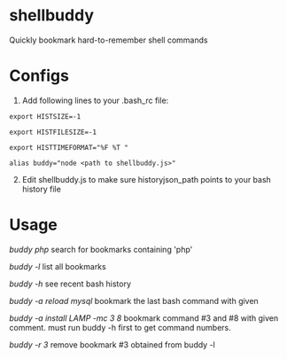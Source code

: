 # shellbuddy
Quickly bookmark hard-to-remember shell commands 

# Configs
1. Add following lines to your .bash_rc file:

```
export HISTSIZE=-1

export HISTFILESIZE=-1

export HISTTIMEFORMAT="%F %T "

alias buddy="node <path to shellbuddy.js>"
```

2. Edit shellbuddy.js to make sure historyjson_path points to your bash history file

# Usage

*buddy php*
 search for bookmarks containing 'php'

*buddy -l*
 list all bookmarks

*buddy -h*
 see recent bash history

*buddy -a reload mysql*
 bookmark the last bash command with given 
 
*buddy -a install LAMP -mc 3 8*
 bookmark command #3 and #8 with given comment. 
 must run buddy -h first to get command numbers.

*buddy -r 3*
 remove bookmark #3 obtained from buddy -l
